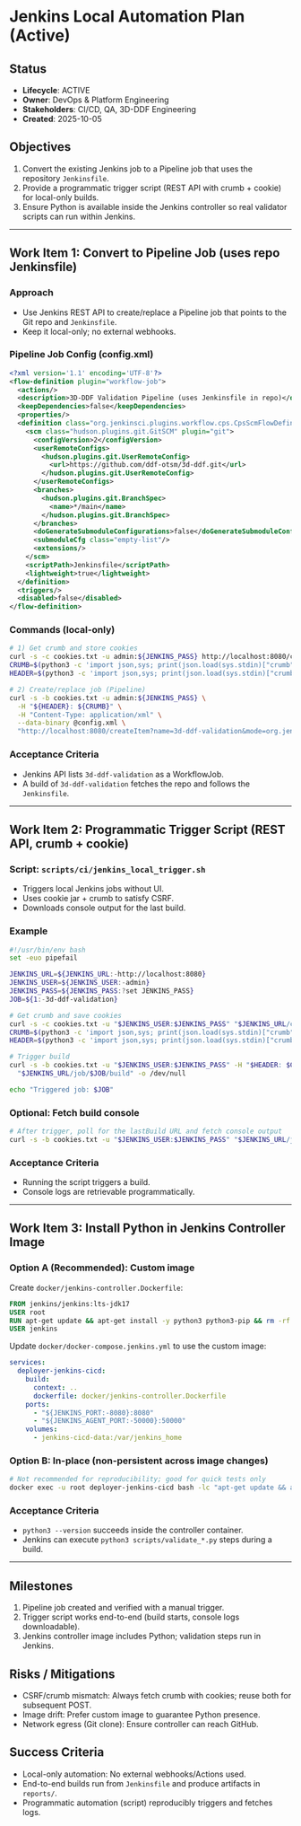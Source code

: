 # Jenkins Local Automation Plan (Active)

## Status
- **Lifecycle**: ACTIVE
- **Owner**: DevOps & Platform Engineering
- **Stakeholders**: CI/CD, QA, 3D-DDF Engineering
- **Created**: 2025-10-05

## Objectives
1. Convert the existing Jenkins job to a Pipeline job that uses the repository `Jenkinsfile`.
2. Provide a programmatic trigger script (REST API with crumb + cookie) for local-only builds.
3. Ensure Python is available inside the Jenkins controller so real validator scripts can run within Jenkins.

---

## Work Item 1: Convert to Pipeline Job (uses repo Jenkinsfile)

### Approach
- Use Jenkins REST API to create/replace a Pipeline job that points to the Git repo and `Jenkinsfile`.
- Keep it local-only; no external webhooks.

### Pipeline Job Config (config.xml)
```xml
<?xml version='1.1' encoding='UTF-8'?>
<flow-definition plugin="workflow-job">
  <actions/>
  <description>3D-DDF Validation Pipeline (uses Jenkinsfile in repo)</description>
  <keepDependencies>false</keepDependencies>
  <properties/>
  <definition class="org.jenkinsci.plugins.workflow.cps.CpsScmFlowDefinition" plugin="workflow-cps">
    <scm class="hudson.plugins.git.GitSCM" plugin="git">
      <configVersion>2</configVersion>
      <userRemoteConfigs>
        <hudson.plugins.git.UserRemoteConfig>
          <url>https://github.com/ddf-otsm/3d-ddf.git</url>
        </hudson.plugins.git.UserRemoteConfig>
      </userRemoteConfigs>
      <branches>
        <hudson.plugins.git.BranchSpec>
          <name>*/main</name>
        </hudson.plugins.git.BranchSpec>
      </branches>
      <doGenerateSubmoduleConfigurations>false</doGenerateSubmoduleConfigurations>
      <submoduleCfg class="empty-list"/>
      <extensions/>
    </scm>
    <scriptPath>Jenkinsfile</scriptPath>
    <lightweight>true</lightweight>
  </definition>
  <triggers/>
  <disabled>false</disabled>
</flow-definition>
```

### Commands (local-only)
```bash
# 1) Get crumb and store cookies
curl -s -c cookies.txt -u admin:${JENKINS_PASS} http://localhost:8080/crumbIssuer/api/json > crumb.json
CRUMB=$(python3 -c 'import json,sys; print(json.load(sys.stdin)["crumb"])' < crumb.json)
HEADER=$(python3 -c 'import json,sys; print(json.load(sys.stdin)["crumbRequestField"])' < crumb.json)

# 2) Create/replace job (Pipeline)
curl -s -b cookies.txt -u admin:${JENKINS_PASS} \
  -H "${HEADER}: ${CRUMB}" \
  -H "Content-Type: application/xml" \
  --data-binary @config.xml \
  "http://localhost:8080/createItem?name=3d-ddf-validation&mode=org.jenkinsci.plugins.workflow.job.WorkflowJob"
```

### Acceptance Criteria
- Jenkins API lists `3d-ddf-validation` as a WorkflowJob.
- A build of `3d-ddf-validation` fetches the repo and follows the `Jenkinsfile`.

---

## Work Item 2: Programmatic Trigger Script (REST API, crumb + cookie)

### Script: `scripts/ci/jenkins_local_trigger.sh`
- Triggers local Jenkins jobs without UI.
- Uses cookie jar + crumb to satisfy CSRF.
- Downloads console output for the last build.

### Example
```bash
#!/usr/bin/env bash
set -euo pipefail

JENKINS_URL=${JENKINS_URL:-http://localhost:8080}
JENKINS_USER=${JENKINS_USER:-admin}
JENKINS_PASS=${JENKINS_PASS:?set JENKINS_PASS}
JOB=${1:-3d-ddf-validation}

# Get crumb and save cookies
curl -s -c cookies.txt -u "$JENKINS_USER:$JENKINS_PASS" "$JENKINS_URL/crumbIssuer/api/json" > crumb.json
CRUMB=$(python3 -c 'import json,sys; print(json.load(sys.stdin)["crumb"])' < crumb.json)
HEADER=$(python3 -c 'import json,sys; print(json.load(sys.stdin)["crumbRequestField"])' < crumb.json)

# Trigger build
curl -s -b cookies.txt -u "$JENKINS_USER:$JENKINS_PASS" -H "$HEADER: $CRUMB" -X POST \
  "$JENKINS_URL/job/$JOB/build" -o /dev/null

echo "Triggered job: $JOB"
```

### Optional: Fetch build console
```bash
# After trigger, poll for the lastBuild URL and fetch console output
curl -s -b cookies.txt -u "$JENKINS_USER:$JENKINS_PASS" "$JENKINS_URL/job/$JOB/lastBuild/consoleText" -o lastBuild.log
```

### Acceptance Criteria
- Running the script triggers a build.
- Console logs are retrievable programmatically.

---

## Work Item 3: Install Python in Jenkins Controller Image

### Option A (Recommended): Custom image
Create `docker/jenkins-controller.Dockerfile`:
```dockerfile
FROM jenkins/jenkins:lts-jdk17
USER root
RUN apt-get update && apt-get install -y python3 python3-pip && rm -rf /var/lib/apt/lists/*
USER jenkins
```
Update `docker/docker-compose.jenkins.yml` to use the custom image:
```yaml
services:
  deployer-jenkins-cicd:
    build:
      context: ..
      dockerfile: docker/jenkins-controller.Dockerfile
    ports:
      - "${JENKINS_PORT:-8080}:8080"
      - "${JENKINS_AGENT_PORT:-50000}:50000"
    volumes:
      - jenkins-cicd-data:/var/jenkins_home
```

### Option B: In-place (non-persistent across image changes)
```bash
# Not recommended for reproducibility; good for quick tests only
docker exec -u root deployer-jenkins-cicd bash -lc "apt-get update && apt-get install -y python3 python3-pip"
```

### Acceptance Criteria
- `python3 --version` succeeds inside the controller container.
- Jenkins can execute `python3 scripts/validate_*.py` steps during a build.

---

## Milestones
1. Pipeline job created and verified with a manual trigger.
2. Trigger script works end-to-end (build starts, console logs downloadable).
3. Jenkins controller image includes Python; validation steps run in Jenkins.

## Risks / Mitigations
- CSRF/crumb mismatch: Always fetch crumb with cookies; reuse both for subsequent POST.
- Image drift: Prefer custom image to guarantee Python presence.
- Network egress (Git clone): Ensure controller can reach GitHub.

## Success Criteria
- Local-only automation: No external webhooks/Actions used.
- End-to-end builds run from `Jenkinsfile` and produce artifacts in `reports/`.
- Programmatic automation (script) reproducibly triggers and fetches logs.
